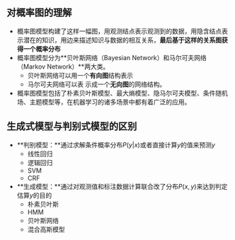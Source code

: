 ## 对概率图的理解

- 概率图模型构建了这样一幅图，用观测结点表示观测到的数据，用隐含结点表示潜在的知识，用边来描述知识与数据的相互关系，**最后基于这样的关系图获得一个概率分布**
- 概率图模型分为**贝叶斯网络（Bayesian Network）和马尔可夫网络（Markov Network）**两大类。
  - 贝叶斯网络可以用一个**有向图**结构表示
  - 马尔可夫网络可以表 示成一个**无向图**的网络结构。
- 概率图模型包括了朴素贝叶斯模型、最大熵模型、隐马尔可夫模型、条件随机场、主题模型等，在机器学习的诸多场景中都有着广泛的应用。 

## 生成式模型与判别式模型的区别

- **判别模型：**通过求解条件概率分布$P(y|x)$或者直接计算$y$的值来预测$y$
  - 线性回归
  - 逻辑回归
  - SVM
  - CRF
- **生成模型：**通过对观测值和标注数据计算联合改了分布$P(x,y)$来达到判定估算$y$的目的
  - 朴素贝叶斯
  - HMM
  - 贝叶斯网络
  - 混合高斯模型